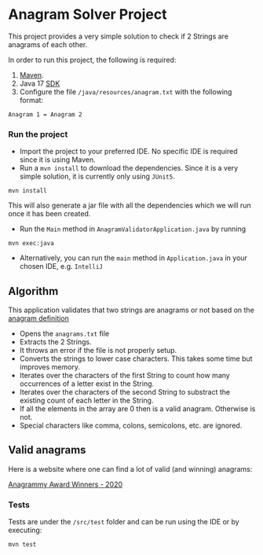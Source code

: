 # Anagram Solver Project

This project provides a very simple solution to check if 2 Strings are anagrams of each other.

In order to run this project, the following is required:

1. [Maven](https://maven.apache.org/download.cgi).
2. Java 17
   [SDK](https://www.oracle.com/java/technologies/javase/jdk17-archive-downloads.html)
3. Configure the file `/java/resources/anagram.txt` with the following format:
```text
Anagram 1 = Anagram 2
```

### Run the project
- Import the project to your preferred IDE. No specific IDE is required since it is using Maven.
- Run a `mvn install` to download the dependencies. Since it is a very simple solution, it is currently only 
using `JUnit5`. 
```
mvn install
```
This will also generate a jar file with all the dependencies which we will run once
it has been created.
- Run the `Main` method in `AnagramValidatorApplication.java` by running
```
mvn exec:java
```
- Alternatively, you can run the `main` method in `Application.java` in your chosen IDE, e.g. `IntelliJ`

## Algorithm

This application validates that two strings are anagrams or not based on the [anagram definition](https://en.wikipedia.org/wiki/Anagram)

- Opens the `anagrams.txt` file
- Extracts the 2 Strings.
- It throws an error if the file is not properly setup.
- Converts the strings to lower case characters. This takes some time but improves memory.
- Iterates over the characters of the first String to count how many occurrences of a letter exist in the String.
- Iterates over the characters of the second String to substract the existing count of each letter in the String.
- If all the elements in the array are 0 then is a valid anagram. Otherwise is not.
- Special characters like comma, colons, semicolons, etc. are ignored. 


## Valid anagrams

Here is a website where one can find a lot of valid (and winning) anagrams:

[Anagrammy Award Winners - 2020](https://www.anagrammy.com/winners/2020)

### Tests

Tests are under the `/src/test` folder and can be run using the IDE or by executing:
```
mvn test
```